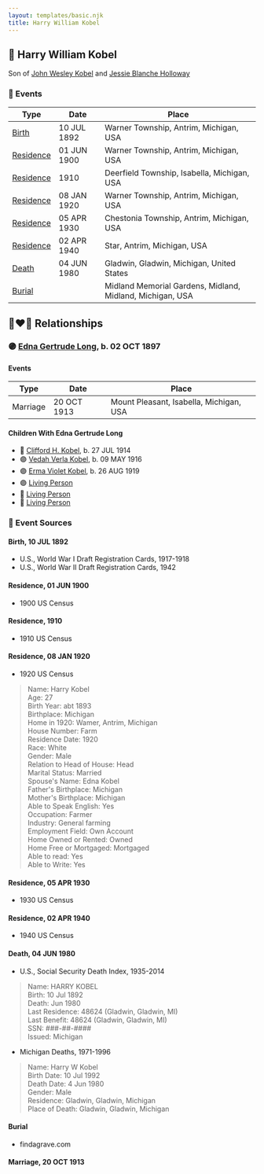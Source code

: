 ```yaml
---
layout: templates/basic.njk
title: Harry William Kobel
---
```

## 🔵 Harry William Kobel

Son of [John Wesley Kobel](/people/2/24649136) and [Jessie Blanche Holloway](/people/2/29242864)

### 📆 Events

Type | Date | Place
------ | ------ | ------
[Birth](#event-c086ecc6-6e4a-446e-abee-08b190cf0779) | 10 JUL 1892 | Warner Township, Antrim, Michigan, USA
[Residence](#event-a63edd7d-cb40-47fa-8d92-9ca5e5d927b1) | 01 JUN 1900 | Warner Township, Antrim, Michigan, USA
[Residence](#event-52011442-21ff-4fc0-98c5-1b40d03161a4) | 1910 | Deerfield Township, Isabella, Michigan, USA
[Residence](#event-3614cba4-ff3d-4b47-8119-725e9fff3ee2) | 08 JAN 1920 | Warner Township, Antrim, Michigan, USA
[Residence](#event-de87a3c5-c395-4745-a032-aeea22d17be6) | 05 APR 1930 | Chestonia Township, Antrim, Michigan, USA
[Residence](#event-dfe227d2-56e8-492a-bf8f-0eff963defca) | 02 APR 1940 | Star, Antrim, Michigan, USA
[Death](#event-b7ef7f17-cf77-4c22-b531-e0834ff0c8c7) | 04 JUN 1980 | Gladwin, Gladwin, Michigan, United States
[Burial](#event-484a79f8-546f-4c7a-a06e-4a7e92743608) |  | Midland Memorial Gardens, Midland, Midland, Michigan, USA

## 👩‍❤️‍👨 Relationships

### 🟣 [Edna Gertrude Long](/people/3/33710863), b. 02 OCT 1897

#### Events

Type | Date | Place
------ | ------ | ------
Marriage | 20 OCT 1913 | Mount Pleasant, Isabella, Michigan, USA
#### Children With Edna Gertrude Long
* 🔵 [Clifford H. Kobel](/people/2/28732388), b. 27 JUL 1914
* 🟣 [Vedah Verla Kobel](/people/6/67698772), b. 09 MAY 1916
* 🟣 [Erma Violet Kobel](/people/9/97335746), b. 26 AUG 1919
* 🟣 [Living Person](/people/4/49691942)
* 🔵 [Living Person](/people/2/26156627)
* 🔵 [Living Person](/people/3/32391326)
### 📰 Event Sources

#### <a id="event-c086ecc6-6e4a-446e-abee-08b190cf0779"></a> Birth, 10 JUL 1892
* U.S., World War I Draft Registration Cards, 1917-1918
* U.S., World War II Draft Registration Cards, 1942

#### <a id="event-a63edd7d-cb40-47fa-8d92-9ca5e5d927b1"></a> Residence, 01 JUN 1900
* 1900 US Census

#### <a id="event-52011442-21ff-4fc0-98c5-1b40d03161a4"></a> Residence, 1910
* 1910 US Census

#### <a id="event-3614cba4-ff3d-4b47-8119-725e9fff3ee2"></a> Residence, 08 JAN 1920
* 1920 US Census
>   
  > Name: Harry Kobel  
  > Age: 27  
  > Birth Year: abt 1893  
  > Birthplace: Michigan  
  > Home in 1920: Wamer, Antrim, Michigan  
  > House Number: Farm  
  > Residence Date: 1920  
  > Race: White  
  > Gender: Male  
  > Relation to Head of House: Head  
  > Marital Status: Married  
  > Spouse's Name: Edna Kobel  
  > Father's Birthplace: Michigan  
  > Mother's Birthplace: Michigan  
  > Able to Speak English: Yes  
  > Occupation: Farmer  
  > Industry: General farming  
  > Employment Field: Own Account  
  > Home Owned or Rented: Owned  
  > Home Free or Mortgaged: Mortgaged  
  > Able to read: Yes  
  > Able to Write: Yes

#### <a id="event-de87a3c5-c395-4745-a032-aeea22d17be6"></a> Residence, 05 APR 1930
* 1930 US Census

#### <a id="event-dfe227d2-56e8-492a-bf8f-0eff963defca"></a> Residence, 02 APR 1940
* 1940 US Census

#### <a id="event-b7ef7f17-cf77-4c22-b531-e0834ff0c8c7"></a> Death, 04 JUN 1980
* U.S., Social Security Death Index, 1935-2014
>   
  > Name: HARRY KOBEL  
  > Birth: 10 Jul 1892  
  > Death: Jun 1980  
  > Last Residence: 48624 (Gladwin, Gladwin, MI)  
  > Last Benefit: 48624 (Gladwin, Gladwin, MI)  
  > SSN: ###-##-####  
  > Issued: Michigan
* Michigan Deaths, 1971-1996
>   
  > Name:  Harry W Kobel  
  > Birth Date: 10 Jul 1992  
  > Death Date: 4 Jun 1980  
  > Gender: Male  
  > Residence: Gladwin, Gladwin, Michigan  
  > Place of Death: Gladwin, Gladwin, Michigan

#### <a id="event-484a79f8-546f-4c7a-a06e-4a7e92743608"></a> Burial
* findagrave.com
#### <a id="event-b10c39ff-9501-424a-b36a-074ec795f237"></a> Marriage, 20 OCT 1913
